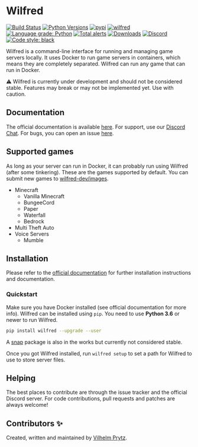 # Wilfred

[![Build Status](https://travis-ci.com/wilfred-dev/wilfred.svg?branch=master)](https://travis-ci.com/wilfred-dev/wilfred)
[![Python Versions](https://img.shields.io/pypi/pyversions/wilfred)](https://pypi.org/project/wilfred)
[![pypi](https://img.shields.io/pypi/v/wilfred)](https://pypi.org/project/wilfred)
[![wilfred](https://snapcraft.io//wilfred/badge.svg)](https://snapcraft.io/wilfred)
[![Language grade: Python](https://img.shields.io/lgtm/grade/python/g/wilfred-dev/wilfred.svg?logo=lgtm&logoWidth=18)](https://lgtm.com/projects/g/wilfred-dev/wilfred/context:python)
[![Total alerts](https://img.shields.io/lgtm/alerts/g/wilfred-dev/wilfred.svg?logo=lgtm&logoWidth=18)](https://lgtm.com/projects/g/wilfred-dev/wilfred/alerts/)
[![Downloads](https://pepy.tech/badge/wilfred)](https://pepy.tech/project/wilfred)
[![Discord](https://img.shields.io/discord/666366973072113698?label=&logo=discord&logoColor=ffffff&color=7389D8&labelColor=6A7EC2)](https://wilfredproject.org/discord)
[![Code style: black](https://img.shields.io/badge/code%20style-black-000000.svg)](https://github.com/psf/black)

Wilfred is a command-line interface for running and managing game servers locally. It uses Docker to run game servers in containers, which means they are completely separated. Wilfred can run any game that can run in Docker.

⚠️ Wilfred is currently under development and should not be considered stable. Features may break or may not be implemented yet. Use with caution.

## Documentation

The official documentation is available [here](https://docs.wilfredproject.org/en/latest/). For support, use our [Discord Chat](https://wilfredproject.org/discord). For bugs, you can open an issue [here](https://github.com/wilfred-dev/wilfred/issues).

## Supported games

As long as your server can run in Docker, it can probably run using Wilfred (after some tinkering). These are the games supported by default. You can submit new games to [wilfred-dev/images](https://github.com/wilfred-dev/images).

- Minecraft
  - Vanilla Minecraft
  - BungeeCord
  - Paper
  - Waterfall
  - Bedrock
- Multi Theft Auto
- Voice Servers
  - Mumble

## Installation

Please refer to the [official documentation](https://docs.wilfredproject.org/en/latest/installation/) for further installation instructions and documentation.

### Quickstart

Make sure you have Docker installed (see official documentation for more info). Wilfred can be installed using `pip`. You need to use **Python 3.6** or newer to run Wilfred.

```bash
pip install wilfred --upgrade --user
```

A [snap](https://snapcraft.io/wilfred) package is also in the works but currently not considered stable.

Once you got Wilfred installed, run `wilfred setup` to set a path for Wilfred to use to store server files.

## Helping

The best places to contribute are through the issue tracker and the official Discord server. For code contributions, pull requests and patches are always welcome!

## Contributors ✨

Created, written and maintained by [Vilhelm Prytz](https://github.com/VilhelmPrytz).
